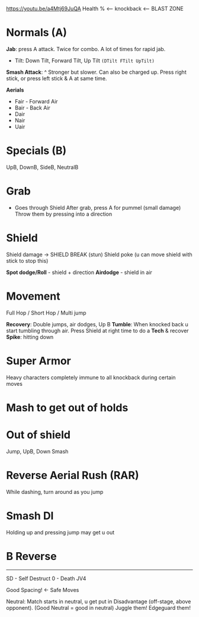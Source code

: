 https://youtu.be/a4Mtj69JuQA
Health % <-- knockback <-- BLAST ZONE
# Normals (A)
**Jab**: press A attack. Twice for combo. A lot of times for rapid jab.
- Tilt: Down Tilt, Forward Tilt, Up Tilt  `(DTilt FTilt UpTilt)`

**Smash Attack**: ^ Stronger but slower. Can also be charged up.
Press right stick, or press left stick & A at same time.

**Aerials**
- Fair - Forward Air
- Bair - Back Air
- Dair
- Nair
- Uair
# Specials (B)
UpB, DownB, SideB, NeutralB

# Grab
- Goes through Shield
After grab, press A for pummel (small damage)
Throw them by pressing into a direction
# Shield
Shield damage -> SHIELD BREAK (stun)
Shield poke (u can move shield with stick to stop this)

**Spot dodge/Roll** - shield + direction
**Airdodge** - shield in air
# Movement
Full Hop / Short Hop / Multi jump

**Recovery**: Double jumps, air dodges, Up B
**Tumble**: When knocked back u start tumbling through air. Press Shield at right time to do a **Tech** & recover
**Spike**: hitting down
# Super Armor
Heavy characters completely immune to all knockback during certain moves
# Mash to get out of holds

# Out of shield
Jump, UpB, Down Smash
# Reverse Aerial Rush (RAR)
While dashing, turn around as you jump
# Smash DI
Holding up and pressing jump may get u out
# B Reverse


---
SD - Self Destruct
0 - Death   JV4

Good Spacing! <- Safe Moves

Neutral: Match starts in neutral, u get put in Disadvantage (off-stage, above opponent).  (Good Neutral = good in neutral)
Juggle them! Edgeguard them!
